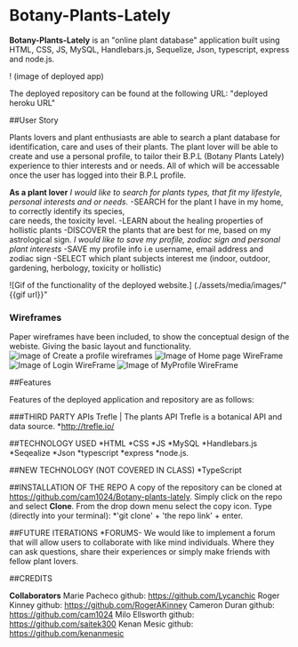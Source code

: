 # Botany-Plants-Lately
**Botany-Plants-Lately** is an "online plant database" application built using HTML, CSS, JS, MySQL, Handlebars.js, Sequelize, Json, typescript, express and node.js.

! (image of deployed app)

The deployed repository can be found at the following URL:
"deployed heroku URL"

##User Story

Plants lovers and plant enthusiasts are able to search a plant database for identification, care and uses of their plants. The plant lover will be able to create and use a personal profile, to tailor their B.P.L (Botany Plants Lately) experience to thier interests and or needs. All of which will be accessable once the user has logged into their B.P.L profile. 

**As a plant lover**
*I would like to search for plants types, that fit my lifestyle, personal interests and or needs.*
   -SEARCH for the plant I have in my home, to correctly identify its species,   
    care needs, the toxicity level.
   -LEARN about the healing properties of hollistic plants
   -DISCOVER the plants that are best for me, based on my astrological sign.
 *I would like to save my profile, zodiac sign and personal plant interests*
   -SAVE my profile info i.e username, email address and zodiac sign
   -SELECT which plant subjects interest me (indoor, outdoor, gardening, herbology, toxicity or hollistic) 
 
 ![Gif of the functionality of the deployed website.]
 (./assets/media/images/"{{gif url}}"
 
 ### Wireframes
  Paper wireframes have been included, to show the conceptual design of the webiste. Giving the basic layout and functionality.
  ![image of Create a profile wireframes](assets/images/FDCreateaprofile.png)
  ![Image of Home page WireFrame](assets/images/FDHomepage.png)
  ![Image of Login WireFrame](assets/images/FDLogin.png)
  ![Image of MyProfile WireFrame](assets/images/FDMyProfile.png)
 
  ##Features
  
  Features of the deployed application and repository are as follows:

  ###THIRD PARTY APIs
   Trefle | The plants API
   Trefle is a botanical API and data source.
       *http://trefle.io/

  ##TECHNOLOGY USED
    *HTML 
    *CSS 
    *JS 
    *MySQL
    *Handlebars.js
    *Seqealize
    *Json 
    *typescript
    *express 
    *node.js.
 
  ##NEW TECHNOLOGY (NOT COVERED IN CLASS)
  *TypeScript

  ##INSTALLATION OF THE REPO
  A copy of the repository can be cloned at https://github.com/cam1024/Botany-plants-lately. Simply click on the repo and select **Clone**. From the drop down menu select the copy icon. Type (directly into your terminal):
  *'git clone' + 'the repo link' + enter.

  ##FUTURE ITERATIONS
  *FORUMS- We would like to implement a forum that will allow users to collaborate with like mind individuals. Where they can ask questions, share their experiences or simply make friends with fellow plant lovers.
  
  ##CREDITS

  **Collaborators**
  Marie Pacheco github: https://github.com/Lycanchic
  Roger Kinney github: https://github.com/RogerAKinney
  Cameron Duran github: https://github.com/cam1024
  Milo Ellsworth github: https://github.com/saitek300
  Kenan Mesic github: https://github.com/kenanmesic



